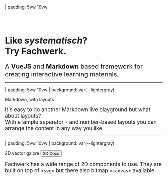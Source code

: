 | padding: 5vw 10vw

### &nbsp;

# Like <var>systematisch</var>?<br>Try Fachwerk.

<big><big>A **VueJS** and **Markdown** based framework for creating interactive learning materials.</big></big>

---

| padding: 5vw 10vw
| background: var(--lightergray)

<caption>Markdown, with layouts</caption>

<big>It's easy to do another Markdown live playground but what about layouts?<br>With a simple separator `-` and number-based layouts you can arrange the content in any way you like</big>

<f-fetch src="../docs/examples/content.md" v-slot="{ value: content }">
  <f-content-editor type="document" :content="content" style="--background: white; box-shadow: inset var(--border-width) var(--border-width) 0px var(--lightergray); background: white" />
</f-fetch>

---

| padding: 5vw 10vw
| background: var(--lightergray)

<f-inline>
  <caption>2D vector galore</caption>
  <button>2D Docs</button>
</f-inline>

<big>Fachwerk has a wide range of 2D components to use. They are built on top of `<svg>` but there also bitmap `<canvas>` available</big>

<f-fetch src="../docs/examples/2d.md" v-slot="{ value: content }">
  <f-content-editor type="document" :content="content" style="--background: white; box-shadow: inset var(--border-width) var(--border-width) 0px var(--lightergray); background: white" />
</f-fetch>
